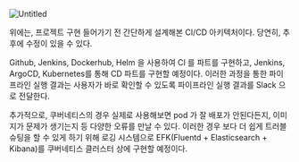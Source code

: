 ![Untitled](https://s3-us-west-2.amazonaws.com/secure.notion-static.com/d28abeb3-4f4a-4788-8adf-c414a7b161ab/Untitled.png)

위에는, 프로젝트 구현 들어가기 전 간단하게 설계해본 CI/CD 아키텍처이다. 당연히, 추후에 수정이 있을 수 있다. 

Github, Jenkins, Dockerhub, Helm 을 사용하여 CI 를 파트를 구현하고, Jenkins, ArgoCD, Kubernetes를 통해 CD 파트를 구현할 예정이다. 이러한 과정을 통한 파이프라인 실행 결과는 사용자가 바로 확인할 수 있도록 파이프라인 실행 결과를 Slack 으로 전달한다.

추가적으로, 쿠버네티스의 경우 실제로 사용해보면 pod 가 잘 배포가 안된다든지, 이미지가 문제가 생기는지 등 다양한 오류를 만날 수 있다. 이러한 경우 보다 더 쉽게 트러블 슈팅을 할 수 있게 하기 위해 로깅 시스템으로 EFK(Fluentd + Elasticsearch + Kibana)를 쿠버네티스 클러스터 상에 구현할 예정이다.
